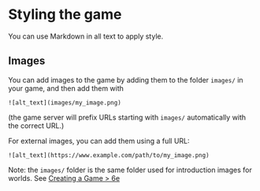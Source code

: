 # Styling the game

You can use Markdown in all text to apply style.

## Images

You can add images to the game by adding them to the folder `images/` in your game, and
then add them with

```
![alt_text](images/my_image.png)
```

(the game server will prefix URLs starting with `images/` automatically with the correct URL.)

For external images, you can add them using a full URL:

```
![alt_text](https://www.example.com/path/to/my_image.png)
```

Note: the `images/` folder is the same folder used for introduction images for worlds.
See [Creating a Game > 6e](../getting-started/create_game.md#6-e-extra-images)
